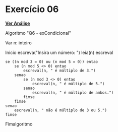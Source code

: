 # Exercício 06

[**Ver Análise**](Analise06.md)

Algoritmo "Q6 - exCondicional"

Var
n: inteiro

Inicio
    escreva("Insira um número: ")
    leia(n)
    escreval

    se ((n mod 3 = 0) ou (n mod 5 = 0)) entao
        se (n mod 5 <> 0) entao
            escreval(n, " é múltiplo de 3.")
        senao
            se (n mod 3 <> 0) entao
                escreval(n, " é múltiplo de 5.")
            senao
                escreval(n, " é múltiplo de ambos.")
            fimse
        fimse
    senao
        escreval(n, " não é múltiplo de 3 ou 5.")
    fimse

Fimalgoritmo
